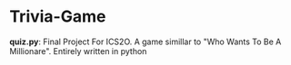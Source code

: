 # Trivia-Game
**quiz.py**: Final Project For ICS2O. A game simillar to "Who Wants To Be A Millionare". Entirely written in python 
